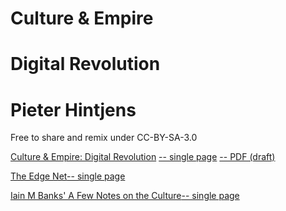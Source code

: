 # Culture & Empire
# Digital Revolution
# Pieter Hintjens

Free to share and remix under CC-BY-SA-3.0</p>

[Culture & Empire: Digital Revolution](http://cultureandempire/cande.html) [-- single page](http://cultureandempire.com/html/cande.html) [-- PDF (draft)](https://github.com/cultureandempire/cultureandempire.github.io/raw/master/pdf/cande-2013-10-26.pdf)

[The Edge Net](http://cultureandempire.com/edgenet.html)[-- single page](http://cultureandempire.com/html/edgenet.html)

[Iain M Banks' A Few Notes on the Culture](http://cultureandempire.com/culture.html)[-- single page](http://cultureandempire.com/html/culture.html)

